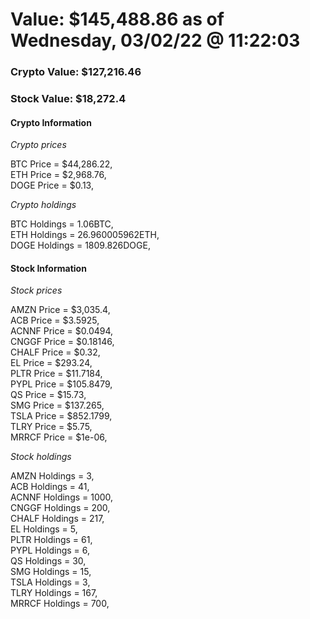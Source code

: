 # Value: $145,488.86 as of Wednesday, 03/02/22 @ 11:22:03 

### Crypto Value: $127,216.46

### Stock Value: $18,272.4

#### Crypto Information 
*Crypto prices* 

BTC Price = $44,286.22,  
ETH Price = $2,968.76,  
DOGE Price = $0.13,  


*Crypto holdings* 

BTC Holdings = 1.06BTC,  
ETH Holdings = 26.960005962ETH,  
DOGE Holdings = 1809.826DOGE,  


#### Stock Information 

*Stock prices* 

AMZN Price = $3,035.4,  
ACB Price = $3.5925,  
ACNNF Price = $0.0494,  
CNGGF Price = $0.18146,  
CHALF Price = $0.32,  
EL Price = $293.24,  
PLTR Price = $11.7184,  
PYPL Price = $105.8479,  
QS Price = $15.73,  
SMG Price = $137.265,  
TSLA Price = $852.1799,  
TLRY Price = $5.75,  
MRRCF Price = $1e-06,  


*Stock holdings* 

AMZN Holdings = 3,  
ACB Holdings = 41,  
ACNNF Holdings = 1000,  
CNGGF Holdings = 200,  
CHALF Holdings = 217,  
EL Holdings = 5,  
PLTR Holdings = 61,  
PYPL Holdings = 6,  
QS Holdings = 30,  
SMG Holdings = 15,  
TSLA Holdings = 3,  
TLRY Holdings = 167,  
MRRCF Holdings = 700,  


